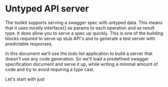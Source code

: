 # Untyped API server

The toolkit supports serving a swagger spec with untyped data. This means that it uses mostly interface{} as params to each operation and as result type. It does allow you to serve a spec up quickly. This is one of the building blocks required to serve up stub API's and to generate a test server with predictable responses.

<!--more-->

In this document we'll use the todo list application to build a server that doesn't use any code generation. So we'll load a predefined swagger specification document and serve it up, while writing a minimal amount of code and try to avoid requiring a type cast.  

Let's start with just 

